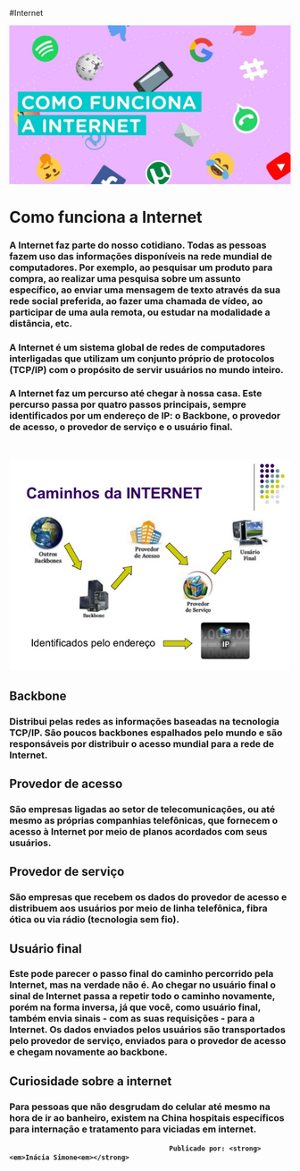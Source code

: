 #Internet



![Como funciona a Internet](./images/img2.jpg)

   #  Como funciona a Internet 

   ### A Internet faz parte do nosso cotidiano. Todas as pessoas fazem uso das informações disponíveis na rede mundial de computadores. Por exemplo, ao pesquisar um produto para compra, ao realizar uma pesquisa sobre um assunto específico, ao enviar uma mensagem de texto através da sua rede social preferida, ao fazer uma chamada de vídeo, ao participar de uma aula remota, ou estudar na modalidade a distância, etc. 
<b>
    
   ### A Internet é um sistema global de redes de computadores interligadas que utilizam um conjunto próprio de protocolos (TCP/IP) com o propósito de servir usuários no mundo inteiro.
<b>

   ### A Internet faz um percurso até chegar à nossa casa. Este percurso passa por quatro passos principais, sempre identificados por um endereço de IP: o Backbone, o provedor de acesso, o provedor de serviço e o usuário final.  
<br>
   
 ![Caminho feito pela Internet](./images/img1.jpg)
<br>
  
  ## Backbone  
  ### Distribui pelas redes as informações baseadas na tecnologia TCP/IP. São poucos backbones espalhados pelo mundo e são responsáveis por distribuir o acesso mundial para a rede de Internet.
<b>
    
   ## Provedor de acesso
   ### São empresas ligadas ao setor de telecomunicações, ou até mesmo as próprias companhias telefônicas, que fornecem o acesso à Internet por meio de planos acordados com seus usuários. 
<b>

   ## Provedor de serviço
   ### São empresas que recebem os dados do provedor de acesso e distribuem aos usuários por meio de linha telefônica, fibra ótica ou via rádio (tecnologia sem fio).
<b>
    
   ## Usuário final
   ### Este pode parecer o passo final do caminho percorrido pela Internet, mas na verdade não é. Ao chegar no usuário final o sinal de Internet passa a repetir todo o caminho novamente, porém na forma inversa, já que você, como usuário final, também envia sinais - com as suas requisições - para a Internet. Os dados enviados pelos usuários são transportados pelo provedor de serviço, enviados para o provedor de acesso e chegam novamente ao backbone.
<b>

   ## Curiosidade sobre a internet
   ### Para pessoas que não desgrudam do celular até mesmo na hora de ir ao banheiro, existem na China hospitais específicos para internação e tratamento para viciadas em internet.

                                            
                                            Publicado por: <strong><em>Inácia Simone<em></strong>

